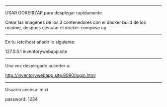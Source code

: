 ------------
USAR DOKERIZAR para desplegar rapidamente

Crear las imagenes de los 3 contenedores con el docker build de los readme, despues ejecutar el docker-compose up

------------

En tu /etc/host añadir lo siguiente:

127.0.0.1       inventorywebapp.site

-----------

Una vez desplegado acceder a:

http://inventorywebapp.site:8090/login.html

------------------
Usuario acceso: miki

password: 1234
